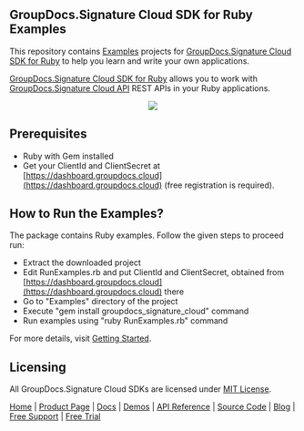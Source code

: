 ## GroupDocs.Signature Cloud SDK for Ruby Examples
This repository contains [Examples](Examples) projects for [GroupDocs.Signature Cloud SDK for Ruby](https://github.com/groupdocs-signature-cloud/groupdocs-signature-cloud-ruby) to help you learn and write your own applications.

[GroupDocs.Signature Cloud SDK for Ruby](https://products.groupdocs.cloud/signature/ruby) allows you to work with [GroupDocs.Signature Cloud API](https://products.groupdocs.cloud/signature) REST APIs in your Ruby applications.

<p align="center">
  <a title="Download complete GroupDocs.Signature Cloud SDK Ruby Example source code" href="https://github.com/groupdocs-signature-cloud/groupdocs-signature-cloud-ruby-samples/archive/master.zip">
	<img src="https://raw.github.com/AsposeExamples/java-examples-dashboard/master/images/downloadZip-Button-Large.png" />
  </a>
</p>

## Prerequisites

+ Ruby with Gem installed
+ Get your ClientId and ClientSecret at [https://dashboard.groupdocs.cloud](https://dashboard.groupdocs.cloud) (free registration is required).

## How to Run the Examples?

The package contains Ruby examples. Follow the given steps to proceed run:

+ Extract the downloaded project
+ Edit RunExamples.rb and put ClientId and ClientSecret, obtained from [https://dashboard.groupdocs.cloud](https://dashboard.groupdocs.cloud) there
+ Go to "Examples" directory of the project
+ Execute "gem install groupdocs_signature_cloud" command
+ Run examples using "ruby RunExamples.rb" command

For more details, visit  [Getting Started](https://docs.groupdocs.cloud/signature/getting-started/).

## Licensing
All GroupDocs.Signature Cloud SDKs are licensed under [MIT License](LICENSE).

[Home](https://www.groupdocs.cloud/) | [Product Page](https://products.groupdocs.cloud/signature/ruby) | [Docs](https://docs.groupdocs.cloud/signature/) | [Demos](https://products.groupdocs.app/signature/family) | [API Reference](https://apireference.groupdocs.cloud/signature/) | [Source Code](https://github.com/groupdocs-signature-cloud/groupdocs-signature-cloud-ruby) | [Blog](https://blog.groupdocs.cloud/category/signature/) | [Free Support](https://forum.groupdocs.cloud/c/signature) | [Free Trial](https://purchase.groupdocs.cloud/trial)
